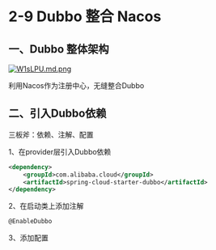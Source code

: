 # 2-9 Dubbo 整合 Nacos


## 一、Dubbo 整体架构
[![W1sLPU.md.png](https://z3.ax1x.com/2021/07/17/W1sLPU.md.png)](https://imgtu.com/i/W1sLPU)

利用Nacos作为注册中心，无缝整合Dubbo

## 二、引入Dubbo依赖

三板斧：依赖、注解、配置

1、在provider层引入Dubbo依赖
```xml
<dependency>
    <groupId>com.alibaba.cloud</groupId>
    <artifactId>spring-cloud-starter-dubbo</artifactId>
</dependency>
```

2、在启动类上添加注解
```javascript
@EnableDubbo
```

3、添加配置
<comment/>